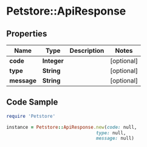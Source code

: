# Petstore::ApiResponse

## Properties

Name | Type | Description | Notes
------------ | ------------- | ------------- | -------------
**code** | **Integer** |  | [optional] 
**type** | **String** |  | [optional] 
**message** | **String** |  | [optional] 

## Code Sample

```ruby
require 'Petstore'

instance = Petstore::ApiResponse.new(code: null,
                                 type: null,
                                 message: null)
```


